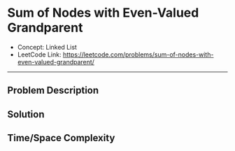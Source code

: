 # Sum of Nodes with Even-Valued Grandparent

- Concept: Linked List
- LeetCode Link: https://leetcode.com/problems/sum-of-nodes-with-even-valued-grandparent/

---

## Problem Description

## Solution

## Time/Space Complexity


